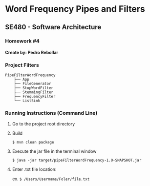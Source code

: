 # Word Frequency Pipes and Filters

## SE480 - Software Architecture

### Homework #4

#### Create by: Pedro Rebollar

### Project Filters

```
PipeFilterWordFrequency
    ├── App
    ├── FileGenerator
    ├── StopWordFilter
    ├── StemmingFilter
    ├── FrequencyFilter
    └── ListSink
```

### Running Instructions (Command Line)

1. Go to the project root directory

2. Build

   ```
   $ mvn clean package
   ```

3. Execute the jar file in the terminal window

   ```
   $ java -jar target/pipeFilterWordFrequency-1.0-SNAPSHOT.jar
   ```

4. Enter .txt file location:

    ex. ```$ /Users/Username/Foler/file.txt```


